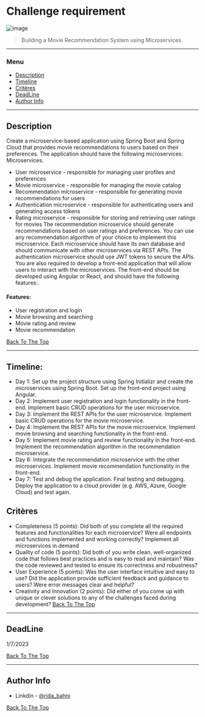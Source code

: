 # Challenge requirement

![image](https://github.com/rida-bh/MicroserviceChallengeWork/assets/65862825/69fce33a-54f5-45bf-9343-8eaf3938843b)


> Building a Movie Recommendation System using Microservices.

---

### Menu
- [Description](#description)
- [Timeline](#timeline)
- [Critères](#critères)
- [DeadLine](#deadline)
- [Author Info](#author-info)

---

## Description
Create a microservice-based application using Spring Boot and Spring Cloud that provides movie recommendations to users based on their preferences. The application should have the following microservices:
Microservices.
- User microservice - responsible for managing user profiles and preferences
- Movie microservice - responsible for managing the movie catalog
- Recommendation microservice - responsible for generating movie recommendations for users
- Authentication microservice - responsible for authenticating users and generating access tokens
- Rating microservice - responsible for storing and retrieving user ratings for movies
The recommendation microservice should generate recommendations based on user ratings and preferences. You can use any recommendation algorithm of your choice to implement this microservice.
Each microservice should have its own database and should communicate with other microservices via REST APIs. The authentication microservice should use JWT tokens to secure the APIs.
You are also required to develop a front-end application that will allow users to interact with the microservices. The front-end should be developed using Angular or React, and should have the following features:.

#### Features:

- User registration and login
- Movie browsing and searching
- Movie rating and review
- Movie recommendation

[Back To The Top](#read-me-template)

---

## Timeline:
- Day 1:
Set up the project structure using Spring Initializr and create the microservices
using Spring Boot.
Set up the front-end project using Angular.
- Day 2:
Implement user registration and login functionality in the front-end.
Implement basic CRUD operations for the user microservice.
- Day 3:
Implement the REST APIs for the user microservice.
Implement basic CRUD operations for the movie microservice.
- Day 4:
Implement the REST APIs for the movie microservice.
Implement movie browsing and searching functionality in the front-end.
- Day 5:
Implement movie rating and review functionality in the front-end.
Implement the recommendation algorithm in the recommendation microservice.
- Day 6:
Integrate the recommendation microservice with the other microservices.
Implement movie recommendation functionality in the front-end.
- Day 7:
Test and debug the application.
Final testing and debugging.
Deploy the application to a cloud provider (e.g. AWS, Azure, Google Cloud)
and test again.

## Critères
- Completeness (5 points): Did both of you complete all the required features and
functionalities for each microservice? Were all endpoints and functions implemented
and working correctly?
Implement all microservices in demand
- Quality of code (5 points): Did both of you write clean, well-organized code that
follows best practices and is easy to read and maintain? Was the code reviewed and
tested to ensure its correctness and robustness?
- User Experience (5 points): Was the user interface intuitive and easy to use? Did the
application provide sufficient feedback and guidance to users? Were error messages
clear and helpful?
- Creativity and Innovation (2 points): Did either of you come up with unique or clever
solutions to any of the challenges faced during development?
[Back To The Top](#read-me-template)

---

## DeadLine
1/7/2023


[Back To The Top](#read-me-template)

---

## Author Info

- Linkdin - [@rida_bahni](https://www.linkedin.com/in/rida-bahni-303b73184)

[Back To The Top](#read-me-template)
